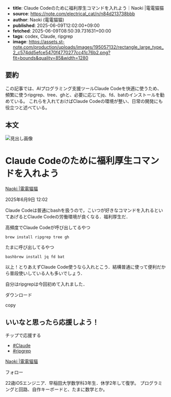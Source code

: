 <!-- metadata -->

- **title**: Claude Codeのために福利厚生コマンドを入れよう｜Naoki |電電猫猫
- **source**: https://note.com/electrical_cat/n/n84d213738bbb
- **author**: Naoki (電電猫猫)
- **published**: 2025-06-09T12:02:00+09:00
- **fetched**: 2025-06-09T08:50:39.731631+00:00
- **tags**: codex, Claude, ripgrep
- **image**: https://assets.st-note.com/production/uploads/images/195057132/rectangle_large_type_2_c574dd5efce5470f4770277cc41c76b2.png?fit=bounds&quality=85&width=1280

## 要約

この記事では、AIプログラミング支援ツールClaude Codeを快適に使うため、
頻繁に使うripgrep、tree、ghと、必要に応じてjq、fd、batのインストールを勧めている。
これらを入れておけばClaude Codeの環境が整い、日常の開発にも役立つと述べている。

## 本文

![見出し画像](https://assets.st-note.com/production/uploads/images/195057132/rectangle_large_type_2_c574dd5efce5470f4770277cc41c76b2.png?width=1200)

# Claude Codeのために福利厚生コマンドを入れよう

[Naoki |電電猫猫](/electrical_cat)

2025年6月9日 12:02

Claude Codeは普通にbashを扱うので，こいつが好きなコマンドを入れるといてあげるとClaude Codeの労働環境が良くなる．福利厚生だ．

高頻度でClaude Codeが呼び出してるやつ

```
brew install ripgrep tree gh
```

たまに呼び出してるやつ

```
bashbrew install jq fd bat
```

以上！とりあえずClaude Code使うなら入れとこう．結構普通に使って便利だから普段使いしている人も多いでしょう．

自分はripgrepは今回初めて入れました．

ダウンロード

copy

## いいなと思ったら応援しよう！

チップで応援する

- [#Claude](https://note.com/hashtag/Claude)
- [#ripgrep](https://note.com/hashtag/ripgrep)

[Naoki |電電猫猫](/electrical_cat)

フォロー

22歳iOSエンジニア．早稲田大学数学科3年生．休学2年して復学。
プログラミングと回路、自作キーボードと、たまに数学とか。
